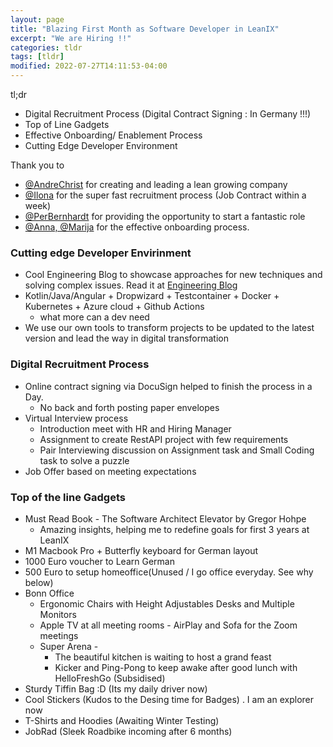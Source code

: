```yaml
---
layout: page
title: "Blazing First Month as Software Developer in LeanIX"
excerpt: "We are Hiring !!"
categories: tldr
tags: [tldr]
modified: 2022-07-27T14:11:53-04:00
---
```


tl;dr
* Digital Recruitment Process (Digital Contract Signing : In Germany !!!)
* Top of Line Gadgets
* Effective Onboarding/ Enablement Process
* Cutting Edge Developer Environment

Thank you to 
* [@AndreChrist](https://de.linkedin.com/in/andrechrist) for creating and leading a lean growing company
* [@Ilona](https://leanix.net) for the super fast recruitment process (Job Contract within a week)
* [@PerBernhardt](https://de.linkedin.com/in/perprogramming) for providing the opportunity to start a fantastic role
* [@Anna, @Marija](https://leanix.net) for the effective onboarding process.

### Cutting edge Developer Envirinment
* Cool Engineering Blog to showcase approaches for new techniques and solving complex issues. Read it at [Engineering Blog](https://engineering.leanix.net/)
* Kotlin/Java/Angular + Dropwizard + Testcontainer + Docker + Kubernetes + Azure cloud + Github Actions
    * what more can a dev need
* We use our own tools to transform projects to be updated to the latest version and lead the way in digital transformation

### Digital Recruitment Process
* Online contract signing via DocuSign helped to finish the process in a Day. 
    * No back and forth posting paper envelopes
* Virtual Interview process
    * Introduction meet with HR and Hiring Manager
    * Assignment to create RestAPI project with few requirements
    * Pair Interviewing discussion on Assignment task and Small Coding task to solve a puzzle
* Job Offer based on meeting expectations 

### Top of the line Gadgets
* Must Read Book - The Software Architect Elevator by Gregor Hohpe
    * Amazing insights, helping me to redefine goals for first 3 years at LeanIX
* M1 Macbook Pro  + Butterfly keyboard for German layout
* 1000 Euro voucher to Learn German
* 500 Euro to setup homeoffice(Unused / I go office everyday. See why below)
* Bonn Office
    * Ergonomic Chairs with Height Adjustables Desks and Multiple Monitors
    * Apple TV at all meeting rooms - AirPlay and Sofa for the Zoom meetings 
    * Super Arena - 
        * The beautiful kitchen is waiting to host a grand feast
        * Kicker and Ping-Pong to keep awake after good lunch with HelloFreshGo (Subsidised)
* Sturdy Tiffin Bag :D (Its my daily driver now)
* Cool Stickers (Kudos to the Desing time for Badges) . I am an explorer now
* T-Shirts and Hoodies (Awaiting Winter Testing)
* JobRad (Sleek Roadbike incoming after 6 months)

